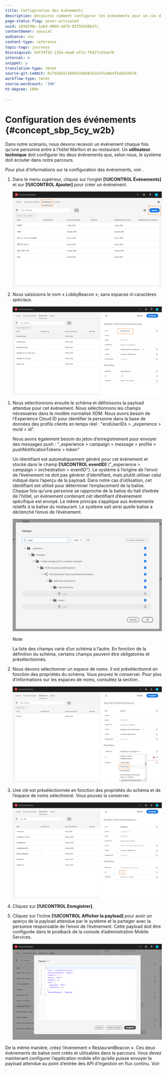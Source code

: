 ```yaml
---
title: Configuration des événements
description: Découvrez comment configurer les événements pour un cas d’utilisation avancé de parcours
page-status-flag: never-activated
uuid: 269d590c-5a6d-40b9-a879-02f5033863fc
contentOwner: sauviat
audience: rns
content-type: reference
topic-tags: journeys
discoiquuid: 5df34f55-135a-4ea8-afc2-f9427ce5ae7b
internal: n
snippet: y
translation-type: tm+mt
source-git-commit: 017d502e21605b3e0b8c61e5fea0b4f6a65d4470
workflow-type: tm+mt
source-wordcount: '396'
ht-degree: 100%

---
```



# Configuration des événements {#concept_sbp_5cy_w2b}

Dans notre scénario, nous devons recevoir un événement chaque fois qu’une personne entre à l’hôtel Marlton et au restaurant. Un **utilisateur technique** doit configurer les deux événements que, selon nous, le système doit écouter dans notre parcours.

Pour plus d’informations sur la configuration des événements, voir [](../event/about-events.md).

1. Dans le menu supérieur, cliquez sur l’onglet **[!UICONTROL Événements]** et sur **[!UICONTROL Ajouter]** pour créer un événement.

   ![](../assets/journeyuc1_1.png)

1. Nous saisissons le nom « LobbyBeacon », sans espaces ni caractères spéciaux.

   ![](../assets/journeyuc2_1.png)

<!--li>Select the **[!UICONTROL Mobile - Streaming Ingestion APIs]** event type. Events are sent from the customers' mobile phone through the Mobile SDK.![](../assets/journeyuc2_3.png" placement="break" width="800" id="image_is5_2sn_z2b"/></li-->

1. Nous sélectionnons ensuite le schéma et définissons la payload attendue pour cet événement. Nous sélectionnons les champs nécessaires dans le modèle normalisé XDM. Nous avons besoin de l’Experience Cloud ID pour identifier la personne dans la base de données des profils clients en temps réel : &quot;endUserIDs > _experience > mcid > id&quot;.

   Nous avons également besoin du jeton d’enregistrement pour envoyer des messages push : &quot;_experience > campaign > message > profile > pushNotificationTokens > token&quot;

   Un identifiant est automatiquement généré pour cet événement et stocké dans le champ **[!UICONTROL eventID]** (&quot;_experience > campaign > orchestration > eventID&quot;). Le système à l’origine de l’envoi de l’événement ne doit pas générer d’identifiant, mais plutôt utiliser celui indiqué dans l’aperçu de la payload. Dans notre cas d’utilisation, cet identifiant est utilisé pour déterminer l’emplacement de la balise. Chaque fois qu’une personne se rapproche de la balise du hall d’entrée de l’hôtel, un événement contenant cet identifiant d’événement spécifique est envoyé. Le même principe s’applique aux événements relatifs à la balise du restaurant. Le système sait ainsi quelle balise a déclenché l’envoi de l’événement.

   ![](../assets/journeyuc2_2.png)

   >[!NOTE]
   >
   >La liste des champs varie d’un schéma à l’autre. En fonction de la définition du schéma, certains champs peuvent être obligatoires et présélectionnés.

1. Nous devons sélectionner un espace de noms. Il est présélectionné en fonction des propriétés du schéma. Vous pouvez le conserver. Pour plus d’informations sur les espaces de noms, consultez la section [](../event/selecting-the-namespace.md).

   ![](../assets/journeyuc2_4.png)

1. Une clé est présélectionnée en fonction des propriétés du schéma et de l’espace de noms sélectionné. Vous pouvez la conserver.

   ![](../assets/journeyuc2_4bis.png)

1. Cliquez sur **[!UICONTROL Enregistrer]**.

1. Cliquez sur l’icône **[!UICONTROL Afficher la payload]** pour avoir un aperçu de la payload attendue par le système et la partager avec la personne responsable de l’envoi de l’événement. Cette payload doit être configurée dans le postback de la console d’administration Mobile Services.

   ![](../assets/journeyuc2_5.png)

De la même manière, créez l’événement « RestaurantBeacon ». Ces deux événements de balise sont créés et utilisables dans le parcours. Vous devez maintenant configurer l’application mobile afin qu’elle puisse envoyer la payload attendue au point d’entrée des API d’ingestion en flux continu. Voir [](../event/additional-steps-to-send-events-to-journey-orchestration.md).
